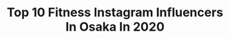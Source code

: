 ---
title: Top 10 Fitness Instagram Influencers In Osaka In 2020
description: >-
  Find top fitness Instagram influencers in Osaka in 2020. Most popular hashtags: #fitness #japan #kyoto #fashion.
platform: Instagram
hits: 5
text_top: Identify the best Instagram influencers on inBeat.
text_bottom: Our search engine aggregates 5 Instagram influencers like this in Osaka, Japan for you to connect with.
profiles:
  - username: "amyypatton"
    fullname: >-
      Ami
    bio: >-
      Tokyo・Japan 📍 🇯🇵🇮🇹🇮🇪🇩🇪 Mix TikTok : ami.patton お仕事依頼はメールまで📩 Youtube Channel ↓
    location: "Japan"
    followers: 88514
    engagement: 419
    commentsToLikes: 0.022528
    id: ckap2aj7qy10w0i7847sryioc
    verified: false
    hashtags: "#ishigakiisland, #biancaclinic, #japangram, #okinawa"
  - username: "aiii528"
    fullname: >-
      AI / bodymake
    bio: >-
      🇯🇵JPN/Kyoto/1992 ▫️BODY MAKE&おうちごはん ▫️CanCam8月号にBeforeAfter掲載💓 1年で−8.5kg🌼努力次第で人は変われる🕊🤍 毎日の自宅トレーニングで健康的な体を作る🌈
    location: "Japan"
    followers: 15717
    engagement: 220
    commentsToLikes: 0.021952
    id: ckap5uyysda3a0i78b7h5vsom
    verified: false
    hashtags: "#foodstagram, #training, #diet, #beforeafter"
  - username: "hitomin_1230"
    fullname: >-
      𝑯𝑰𝑻𝑶𝑴𝑰
    bio: >-
      🇯🇵OSAKA / 1984 / 166cm 👩小学生ママ / フリーモデル 🏋️‍♀️ママ専門美容パーソナルトレーナー 💄コスメコンシェルジュ 👶チャイルドコーチングアドバイザー 📱アメブロやトレーニングお問い合わせ↓
    location: "Japan"
    followers: 35867
    engagement: 163
    commentsToLikes: 0.017083
    id: ck0w20hc7m1ke0i198lt9namo
    verified: false
    hashtags: "#viage, #ponte, #locari, #mineby3mootd"
  - username: "kotachumu"
    fullname: >-
      こたつ@フォーエイト
    bio: >-
      YouTube始めました➡︎こたちゅ〜ぶ【こたつ】
    location: "Japan"
    followers: 151220
    engagement: 960
    commentsToLikes: 0.007690
    id: ck14kbwh3or7e0i191c7di7yn
    verified: false
    hashtags: "#fashion, #fashiongram, #usj, #kpopdance"
  - username: "shin_kuroobisan"
    fullname: >-
      黒帯さん^ ^
    bio: >-
      model•influencer料理研究家賃貸マンション経営空手•グルメ•ビューティーの黒帯が目標横浜ベイシェラトンスーパーフード料理監修食べログGooglemapRetty人気ブロガーとしてTV出演 @woomy.me @woomy.beauty @woomy.restaurant
    location: "Japan"
    followers: 62427
    engagement: 256
    commentsToLikes: 0.022602
    id: ck14gn8qo62a00i19x842erjn
    verified: false
    hashtags: "#pr, #onsen, #hello100, #canon"
  - username: "blifetokyo"
    fullname: >-
      B-life
    bio: >-
      Yoga & Fitness Workout Creator. 痩せたい！健康的になりたい！すべての方の悩みを解決するエクササイズ動画を無料で配信しています。10〜15分くらいの空き時間で気軽に行えますので、是非お試しください♪
    location: "Japan"
    followers: 41649
    engagement: 735
    commentsToLikes: 0.032724
    id: ckapb665gypre0i78i1v3kh7d
    verified: false
    hashtags: "#389, #393, #401"
  - username: "emo_thinker"
    fullname: >-
      ابجت  🔴
    bio: >-
      ABhi (royalenfield) 🏍 . standard 350 . BikeR🌍 . Fitness model💪 . Modelling👕 . mechanical 🛠 . palakkad | kochi . powered by: @pvrwheelsroyalenfield
    location: "Japan"
    followers: 7791
    engagement: 1991
    commentsToLikes: 0.054009
    id: ckap2k38zz6e20i78aet83e5p
    verified: false
    hashtags: "#speed, #moto, #bikersaroundtheglobe, #entekeralam"
  - username: "sapirfi"
    fullname: >-
      ספיר פישלזון-מאיר
    bio: >-
      נינג'ה ישראל Baby Power Mom Fitness 🤘 Hands stands Gymnastics | Acrobatics | Parkour | Ninja🤸‍♀️ Harder| Better | Faster | STRONGER #אמאנינגה 👩
    location: "Japan"
    followers: 14110
    engagement: 1037
    commentsToLikes: 0.028930
    id: ck13cvsmv2ery0i19obywhslt
    verified: false
    hashtags: "#34weekspregnant, #momlife, #strongwoman, #balance"
  - username: "yogi_liza"
    fullname: >-
      Eliza
    bio: >-
      Japanese Hoosier in Houston. CPA by day, fitness junkie all other hrs. Teacher @bigpoweryoga My BFFs are @the_texaspups 500 HR RYT 🧘🏽‍♀️
    location: "Japan"
    followers: 24201
    engagement: 214
    commentsToLikes: 0.110587
    id: ck13b66j7tvcj0i193wjwt13o
    verified: false
    hashtags: "#fallforthechakras, #fableticspartner, #alofusarethankful, #thankfulthursday"
  - username: "wikd_fury"
    fullname: >-
      Ash 👋☺
    bio: >-
      Gamer (PC & PS4) 🎮 Cosplayer 💁 Fitness Junkie 💪 @wikd_fitness Follow me on Twitch & Patreon! ⤵⤵⤵
    location: "Japan"
    followers: 21719
    engagement: 460
    commentsToLikes: 0.037178
    id: ck0w4lzpvz8o20i19lg1qv85i
    verified: false
    hashtags: "#twitchkittens, #twitchstreamer, #twitchaffiliate, #vegetaxbulma"
---